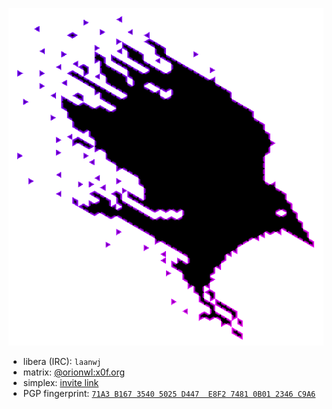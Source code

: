 ![ghost bird](x0f-instance-render.png)

- libera (IRC): `laanwj`
- matrix: [@orionwl:x0f.org](https://matrix.to/#/@orionwl:x0f.org)
- simplex: [invite link](https://simplex.chat/contact#/?v=2-7&smp=smp%3A%2F%2FSkIkI6EPd2D63F4xFKfHk7I1UGZVNn6k1QWZ5rcyr6w%3D%40smp9.simplex.im%2F0vltAA4z--C7BDbPQzXgKC2f3ItS2WTK%23%2F%3Fv%3D1-3%26dh%3DMCowBQYDK2VuAyEAeAzDyh3IBMiDJiNHQi3y6aGgMSSupbmX9qOT50qp30w%253D%26srv%3Djssqzccmrcws6bhmn77vgmhfjmhwlyr3u7puw4erkyoosywgl67slqqd.onion)
- PGP fingerprint: [`71A3 B167 3540 5025 D447  E8F2 7481 0B01 2346 C9A6`](https://github.com/laanwj.gpg)
